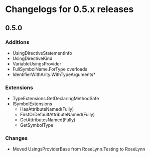 # Changelogs for 0.5.x releases

## 0.5.0
### Additions
- UsingDirectiveStatementInfo
- UsingDirectiveKind
- VariableUsingsProvider
- FullSymbolName.ForType overloads
- IdentifierWithArity.WithTypeArguments*

### Extensions
- TypeExtensions.GetDeclaringMethodSafe
- ISymbolExtensions
  - HasAttributeNamed(Fully)
  - FirstOrDefaultAttributeNamed(Fully)
  - GetAttributesNamed(Fully)
  - GetSymbolType

### Changes
- Moved UsingsProviderBase from RoseLynn.Testing to RoseLynn
